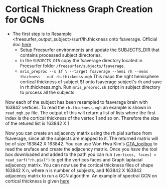 # Cortical Thickness Graph Creation for GCNs

- The first step is to Resample <freesurfer_output_subject>/surf/lh.thickness onto fsaverage. Official doc [here](https://surfer.nmr.mgh.harvard.edu/fswiki/mris_preproc)
  - Setup Freesurfer environments and update the SUBJECTS_DIR that contains processed subject directories.
  - In the ``SUBJECTS_DIR`` copy the fsaverage directory located in Freesurfer folder ```/freesurfer/subjects/fsaverage```.
  - ```mris_preproc --s $f \ --target fsaverage --hemi rh --meas thickness --out rh.thickness.mgh``` This maps the right hemisphere cortical thickness of subject $f onto fsaverage subject's rh and save in rh.thickness.mgh. Run ```mris_preproc.sh``` script in subject directory to process all the subjects.

Now each of the subject has been resampled to fsaverage brain with 163842 vertices. To read the ```rh.thickness.mgh``` an example is shown in ```read_mgh.py``` file. The output of this will return a list of lists where the first index is the cortical thickness of the vertex 1 and so on. Therefore the size of the retured list is 163842 X 1

Now you can create an adjacency matrix using the rh.pial surface from fsaverage, since all the subjects are mapped to it. The returned matrix will be of size 163842 X 163842. You can use Won Hwa Kim's [CTA_toolbox](http://ranger.uta.edu/~wonhwa/cta_toolbox.html) to read the sruface and create the adjacency matrix. Once you have the tool box downloaded and added to the path you can run ```[vertices, faces] = read_surf("rh.pial")``` to get the vertices faces and Graph laplacial adjacency matrix. You can now use the cortical thickness files of shape 163842 X n, where n is number of subjects, and 163842 X 163842 adjacency matrix to run a GCN algorithm. An example of spectral GCN on cortical thickness is given [here](https://github.com/bieqa/LB-CNN) 

